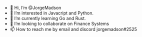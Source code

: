 - 👋 Hi, I’m @JorgeMadson
- 👀 I’m interested in Javacript and Python.
- 🌱 I’m currently learning Go and Rust.
- 💞️ I’m looking to collaborate on Finance Systems
- 📫 How to reach me by email and discord jorgemadson#2525

<!---
JorgeMadson/JorgeMadson is a ✨ special ✨ repository because its `README.md` (this file) appears on your GitHub profile.
You can click the Preview link to take a look at your changes.
--->

